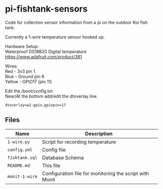 # pi-fishtank-sensors
Code for collection sensor information from a pi on the outdoor Koi fish tank.


Currently a 1-wire temperature sensor hooked up.

Hardware Setup:  
Waterproof DS18B20 Digital temperature   
https://www.adafruit.com/product/381

Wires:  
Red - 3v3 pin 1.  
Blue - Ground pin 6  
Yellow - GPIO17 (pin 11)  


Edit the /boot/config.txt  
Near/At the bottom add/edit the dtoverlay line.
``` 
dtoverlay=w1-gpio,gpiopin=17
```


## Files
Name | Description
-----|------------
`1-wire.py` | Script for recording temperature
`config.yml` | Config file
`fishtank.sql` | Database Schema
`README.md` | This file
`monit-1-wire` | Configuration file for monitoring the script with Monit

